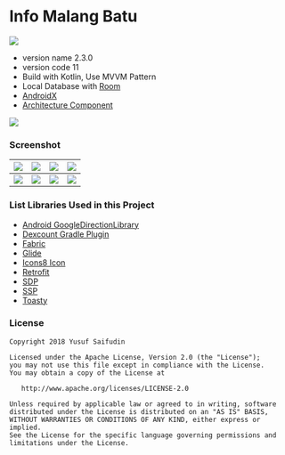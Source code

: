 # Info Malang Batu #
[![](https://travis-ci.org/yoesuv/Info-Malang-Batu.svg)](https://travis-ci.org/yoesuv/Info-Malang-Batu)
* version name 2.3.0
* version code 11
* Build with Kotlin, Use MVVM Pattern
* Local Database with [Room](https://developer.android.com/topic/libraries/architecture/room)
* [AndroidX](https://developer.android.com/jetpack/androidx/)
* [Architecture Component](https://developer.android.com/topic/libraries/architecture/)

[![](https://i.imgur.com/vbFJRFm.png)](https://play.google.com/store/apps/details?id=com.yoesuv.infomalangbatu)

### Screenshot ###
| ![](https://i.imgur.com/jXstCHr.jpg) | ![](https://i.imgur.com/TPG9BVX.jpg) | ![](https://i.imgur.com/A9qR7nl.jpg) | ![](https://i.imgur.com/fIsPL17.jpg) |
| :---: | :---: | :---: | :---: |
| ![](https://i.imgur.com/0t6ZfY5.jpg) | ![](https://i.imgur.com/01o9hm1.jpg) | ![](https://i.imgur.com/5qhNc8o.jpg) | ![](https://i.imgur.com/VooSD35.jpg) |

### List Libraries Used in this Project ###
* [Android GoogleDirectionLibrary](https://github.com/akexorcist/Android-GoogleDirectionLibrary)
* [Dexcount Gradle Plugin](https://github.com/KeepSafe/dexcount-gradle-plugin)
* [Fabric](https://www.fabric.io)
* [Glide](https://github.com/bumptech/glide)
* [Icons8 Icon](https://icons8.com/)
* [Retrofit](https://github.com/square/retrofit)
* [SDP](https://github.com/intuit/sdp)
* [SSP](https://github.com/intuit/ssp)
* [Toasty](https://github.com/GrenderG/Toasty)

### License ###

    Copyright 2018 Yusuf Saifudin

    Licensed under the Apache License, Version 2.0 (the "License");
    you may not use this file except in compliance with the License.
    You may obtain a copy of the License at

       http://www.apache.org/licenses/LICENSE-2.0

    Unless required by applicable law or agreed to in writing, software
    distributed under the License is distributed on an "AS IS" BASIS,
    WITHOUT WARRANTIES OR CONDITIONS OF ANY KIND, either express or implied.
    See the License for the specific language governing permissions and
    limitations under the License.
